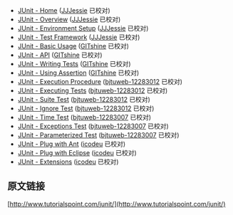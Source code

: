 - [JUnit - Home](Home.md) ([JJJessie](https://github.com/JJJessie) 已校对)
- [JUnit - Overview](overview.md)  ([JJJessie](https://github.com/JJJessie) 已校对)
- [JUnit - Environment Setup](environment-setup.md)  ([JJJessie](https://github.com/JJJessie) 已校对)
- [JUnit - Test Framework](test-framework.md) ([JJJessie](https://github.com/JJJessie) 已校对)
- [JUnit - Basic Usage](basic-usage.md)  ([GITshine](https://github.com/GITshine) 已校对)
- [JUnit - API](api.md)  ([GITshine](https://github.com/GITshine) 已校对)
- [JUnit - Writing Tests](writing-tests.md)  ([GITshine](https://github.com/GITshine) 已校对)
- [JUnit - Using Assertion](using-assertion.md)  ([GITshine](https://github.com/GITshine) 已校对)
- [JUnit - Execution Procedure](execution-procedure.md) ([bjtuweb-12283012](https://github.com/bjtuweb-12283012) 已校对)
- [JUnit - Executing Tests](executing-tests.md) ([bjtuweb-12283012](https://github.com/bjtuweb-12283012) 已校对)
- [JUnit - Suite Test](suite-test.md) ([bjtuweb-12283012](https://github.com/bjtuweb-12283012) 已校对)
- [JUnit - Ignore Test](ignore-test.md) ([bjtuweb-12283012](https://github.com/bjtuweb-12283012) 已校对)
- [JUnit - Time Test](time-test.md) ([bjtuweb-12283007](https://github.com/bjtuweb-12283007) 已校对)
- [JUnit - Exceptions Test](exceptions-test.md) ([bjtuweb-12283007](https://github.com/bjtuweb-12283007) 已校对)
- [JUnit - Parameterized Test](parameterized-test.md) ([bjtuweb-12283007](https://github.com/bjtuweb-12283007) 已校对)
- [JUnit - Plug with Ant](plug-with-ant.md) ([icodeu](https://github.com/icodeu) 已校对)
- [JUnit - Plug with Eclipse](plug-with-eclipse.md) ([icodeu](https://github.com/icodeu) 已校对)
- [JUnit - Extensions](extensions.md) ([icodeu](https://github.com/icodeu) 已校对)


## 原文链接

[http://www.tutorialspoint.com/junit/](http://www.tutorialspoint.com/junit/)
